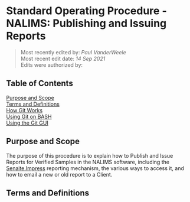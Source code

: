 # Standard Operating Procedure - NALIMS: Publishing and Issuing Reports

>Most recently edited by: *Paul VanderWeele*  
>Most recent edit date: *14 Sep 2021*  
>Edits were authorized by:  

## Table of Contents

[Purpose and Scope](#purpose-and-scope)  
[Terms and Definitions](#terms-and-definitions)  
[How Git Works](#how-git-works)  
[Using Git on BASH](#using-git-on-bash)  
[Using the Git GUI](#using-the-git-gui)

## Purpose and Scope

The purpose of this procedure is to explain how to Publish and Issue Reports for Verified Samples in the NALIMS software, including the [Senaite.Impress](https://github.com/senaite/senaite.impress) reporting mechanism, the various ways to access it, and how to email a new or old report to a Client.

## Terms and Definitions
